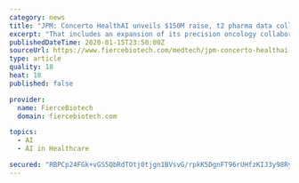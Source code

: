```yaml
---
category: news
title: "JPM: Concerto HealthAI unveils $150M raise, t2 pharma data collaborations"
excerpt: "That includes an expansion of its precision oncology collaboration with Pfizer to renal cell carcinoma and prostate cancer as well as a new, multi-disease artificial intelligence project with Johnson & Johnson ... as well as its expansions into additional therapy areas and commercial patient solutions, the company said."
publishedDateTime: 2020-01-15T23:50:00Z
sourceUrl: https://www.fiercebiotech.com/medtech/jpm-concerto-healthai-unveils-150m-raise-two-pharma-data-collaborations
type: article
quality: 18
heat: 18
published: false

provider:
  name: FierceBiotech
  domain: fiercebiotech.com

topics:
  - AI
  - AI in Healthcare

secured: "RBPCp24FGk+vGS5QbRdTOtj0tjgn1BVsvG/rpkK5DgnFT96rUHfzKIJ3y98RyMA79NskhHDZz0dI2agj931YlnnsMX2IJNXWegODX7ih3uGAi+adR3tGEChXy6YpGZ0uYjZ2e4DrMkGcuVVvuhQRWvDBPRv0sH2b4nkqTPP0M0wy5kx52/pKOM48M+KTP8Cvx+tYy0Mr54qr38ECebqlWGpDVSpnkIyTaXlnZJO2UaHj5GJndaRBXKcRLXmXtkpo1P6VewGLPVDVjcw3lz1oFrPXvEtgZRx0Rzu0kA1e9F4=;lxC5yBD3nXyPO5RiveXzyA=="
---
```


